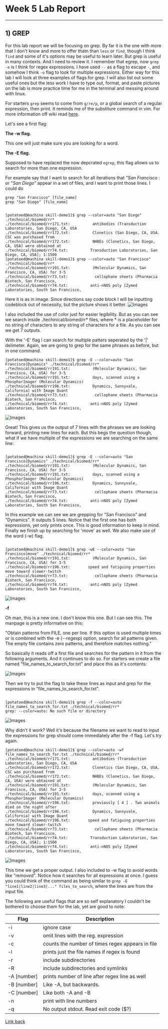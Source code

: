# Week 5 Lab Report
---

## 1) GREP

For this lab report we will be focusing on grep. By far it is the one with more that I don't know and more to offer thatn than `less` or `find`, though I think `find` and some of it's options may be useful to learn later. But grep is useful in many contexts. And I need to review it. I remember that egrep, now `grep -e` is I think for regex expressions. I have used `--` as a flag to escape `-`, and somehow I think `-o` flag to look for multiple expressions. Either way for this lab I will look at three examples of flags for grep. I will also list out some useful ones but the less work I have to type out, format, and paste pictures on the lab is more practice time for me in the terminal and messing around with linux.

For starters `grep` seems to come from `g/re/p`, or a global search of a regular expression, then print. It reminds me of the substiture command in vim. For more information off wiki read [here](https://en.wikipedia.org/wiki/Grep). 

Let's see a first flag: 

**The -w flag.**

This one will just make sure you are looking for a word. 


**The -E flag.**

Supposed to have replaced the now depcrated `egrep`, this flag allows us to search for more than one expression.

For example say that I want to search for all iterations that *"San Francisco :* or *"San Diego"* appear in a set of files, and I want to print those lines. I could do 

```
grep "San Francisco" [file_name]
grep "San Diego" [file_name]
```

```

[potatoed@machina skill-demo1]$ grep --color=auto "San Diego" ./technical/biomed/rr*
./technical/biomed/rr171.txt:          antibodies (Transduction Laboratories, San Diego, CA, USA
./technical/biomed/rr172.txt:          Clonetics (San Diego, CA, USA. CSC was purchased from
./technical/biomed/rr172.txt:          NHBEs (Clonetics, San Diego, CA, USA) were obtained at
./technical/biomed/rr74.txt:          Transduction Laboratories, San Diego, CA, USA]; 1:1500
[potatoed@machina skill-demo1]$ grep --color=auto "San Francisco" ./technical/biomed/rr*
./technical/biomed/rr191.txt:          (Molecular Dynamics, San Francisco, CA, USA) for 3-5
./technical/biomed/rr73.txt:            cellophane sheets (Pharmacia Biotech, San Francisco,
./technical/biomed/rr74.txt:          anti-nNOS poly [Zymed Laboratories, South San Francisco,
```

Here it is as in image. Since directions say code block I will be inputting codeblock out of necessity, but the picture shows it better.
![Images](images/labreport_week5_grep_E2.png)

I also included the use of color just for easier legibility. But as you can see we search inside ./techinical/biomed/rr* files, where * is a placeholder for no string of characters to any string of characters for a file. As you can see we get 7 outputs.

With the '-E' flag I can search for multiple patters seperated by the '|' delimeter.
Again, we are going to grep for the same phrases as before, but in one command. 

```
[potatoed@machina skill-demo1]$ grep -E --color=auto "San Francisco|Dynamics" ./technical/biomed/rr*
./technical/biomed/rr191.txt:          (Molecular Dynamics, San Francisco, CA, USA) for 3-5
./technical/biomed/rr191.txt:          days, scanned using a PhosphorImager (Molecular Dynamics)
./technical/biomed/rr196.txt:          Dynamics, Sunnyvale, California) with Image Quant
./technical/biomed/rr73.txt:            cellophane sheets (Pharmacia Biotech, San Francisco,
./technical/biomed/rr74.txt:          anti-nNOS poly [Zymed Laboratories, South San Francisco,
```

![Images](images/labreport_week5_grep_E1.png)

Great! This gives us the output of 7 lines with the phrases we are looking forward, printing new lines for each. But this begs the question though, what if we have multiple of the expressions we are searching on the same line:

```

[potatoed@machina skill-demo1]$ grep -E --color=auto "San Francisco|Dynamics" ./technical/biomed/rr*
./technical/biomed/rr191.txt:          (Molecular Dynamics, San Francisco, CA, USA) for 3-5
./technical/biomed/rr191.txt:          days, scanned using a PhosphorImager (Molecular Dynamics)
./technical/biomed/rr196.txt:          Dynamics, Sunnyvale, California) with Image Quant
./technical/biomed/rr73.txt:            cellophane sheets (Pharmacia Biotech, San Francisco,
./technical/biomed/rr74.txt:          anti-nNOS poly [Zymed Laboratories, South San Francisco,
```


In this example we can see we are grepping for "San Francisco" and "Dynamics". It outputs 5 lines. Notice that the first one has both expressions, yet only prints once. This is good information to keep in mind. Finally we finish up by searching for 'move' as well. We also make use of the word (-w) flag.

```

[potatoed@machina skill-demo1]$ grep -wE --color=auto "San Francisco|move" ./technical/biomed/rr*
./technical/biomed/rr191.txt:          (Molecular Dynamics, San Francisco, CA, USA) for 3-5
./technical/biomed/rr196.txt:        speed and fatiguing properties move toward slower-twitch
./technical/biomed/rr73.txt:            cellophane sheets (Pharmacia Biotech, San Francisco,
./technical/biomed/rr74.txt:          anti-nNOS poly [Zymed Laboratories, South San Francisco,
```
![Images](images/labreport_week5_grep_E3.png)

**-f**

Oh man, this is a new one. I don't know this one. But I can see this. The manpage is pretty informative on this:

"Obtain patterns from FILE, one per line.  If this option is used
multiple  times  or  is  combined with the -e (--regexp) option,
search for all patterns given.  The  empty  file  contains  zero
patterns, and therefore matches nothing."

So basically it reads off a first file and searches for the pattern in it from the following arguments. And it continues to do so. 
For starters we create a file named "file_names_to_search_for.txt" and place this as it's contents:

![Images](images/labreport_week5_grep_E6.png)

Then we try to put the flag to take these lines as input and grep for the expressions in "file_names_to_search_for.txt".

```

[potatoed@machina skill-demo1]$ grep -f --color=auto file_names_to_search_for.txt ./technical/biomed/rr*
grep: --color=auto: No such file or directory
```

![Images](images/labreport_week5_grep_E4.png)

Why didn't it work? Well it's because the filename we want to read to input the expressions for grep should come immediately after the -f flag. Let's try again.

```
[potatoed@machina skill-demo1]$ grep --color=auto -wf file_names_to_search_for.txt ./technical/biomed/rr*
./technical/biomed/rr171.txt:          antibodies (Transduction Laboratories, San Diego, CA, USA
./technical/biomed/rr172.txt:          Clonetics (San Diego, CA, USA. CSC was purchased from
./technical/biomed/rr172.txt:          NHBEs (Clonetics, San Diego, CA, USA) were obtained at
./technical/biomed/rr191.txt:          (Molecular Dynamics, San Francisco, CA, USA) for 3-5
./technical/biomed/rr191.txt:          days, scanned using a PhosphorImager (Molecular Dynamics)
./technical/biomed/rr196.txt:          previously [ 4 ] . Two animals died on the night after
./technical/biomed/rr196.txt:          Dynamics, Sunnyvale, California) with Image Quant
./technical/biomed/rr196.txt:        speed and fatiguing properties move toward slower-twitch
./technical/biomed/rr73.txt:            cellophane sheets (Pharmacia Biotech, San Francisco,
./technical/biomed/rr74.txt:          Transduction Laboratories, San Diego, CA, USA]; 1:1500
./technical/biomed/rr74.txt:          anti-nNOS poly [Zymed Laboratories, South San Francisco,

```

![Images](images/labreport_week5_grep_E5.png)

This time we get a proper output. I also included to -w flag to avoid words like "re*move*d". Notice how it searches for all expressions at once. I guess you could think of the command as being similar to `grep -E "line1|line2|line3|..." files_to_search`, where the lines are from the input file. 


The following are useful flags that are so self explanatory I couldn't be bothered to choose them for the lab, yet are good to note:


| Flag         | Description   |
|--------------|------------|
| -i | ignore case |
| -v | omit lines with the reg. expression |
| -c | counts the number of times regex appears in file |
| -l | prints just the file names if regex is found |
| -r | include subdirectories |
| -R | include subdirectories and symlinks |
| -A [number] | prints number of line after regex line as well  |
| -B [number] | Like -A, but backwards. |
| -C [number] | Like both -A and -B |
| -n | print with line numbers |
| -q | No output stdout. Read exit code ($?) |



[Link back](index.md)